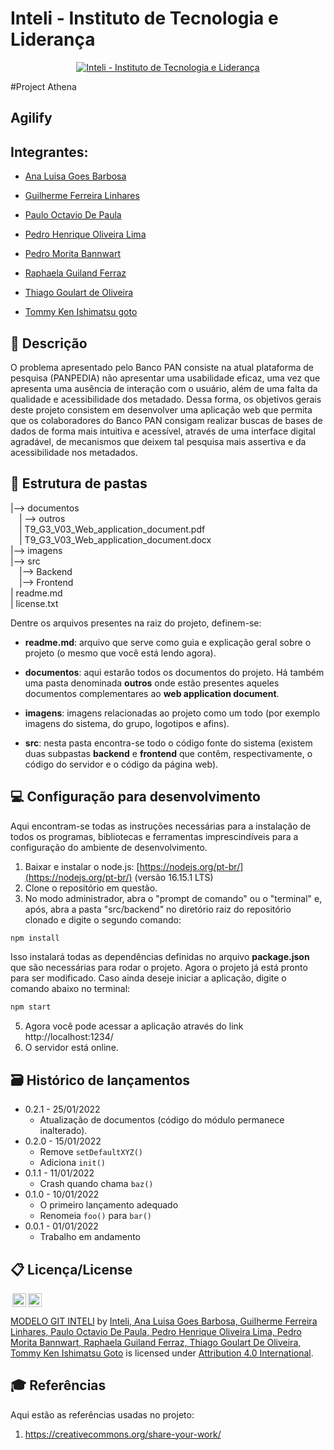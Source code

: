 # Inteli - Instituto de Tecnologia e Liderança 

<p align="center">
<a href= "https://www.inteli.edu.br/"><img src="https://www.inteli.edu.br/wp-content/uploads/2021/08/20172028/marca_1-2.png" alt="Inteli - Instituto de Tecnologia e Liderança" border="0"></a>
</p>

#Project Athena

## Agilify

## Integrantes: 
- <a href="https://www.linkedin.com/in/ana-luisa-goes-barbosa/">Ana Luisa Goes Barbosa
</a>

- <a href="https://www.linkedin.com/in/guilherme-ferreira-linhares-8638411a1/">Guilherme Ferreira Linhares
</a>

- <a href="https://www.linkedin.com/in/paulooctaviodepaula/">Paulo Octavio De Paula
</a>

- <a href="https://www.linkedin.com/in/pedro-henrique-oliveira-lima-a6a766214/">Pedro Henrique Oliveira Lima
</a>

- <a href="https://www.linkedin.com/in/pedro-bannwart-0565aa264/">Pedro Morita Bannwart
</a>

- <a href="https://www.linkedin.com/in/raphaela-guiland-ferraz/">Raphaela Guiland Ferraz</a> 

- <a href="https://www.linkedin.com/in/thiago-goulart-de-oliveira/">Thiago Goulart de Oliveira
</a>

- <a href="https://www.linkedin.com/in/tommygoto/">Tommy Ken Ishimatsu goto
</a>

## 📝 Descrição

O problema apresentado pelo Banco PAN consiste na atual plataforma de pesquisa (PANPEDIA) não apresentar uma usabilidade eficaz, uma vez que apresenta uma ausência de interação com  o usuário, além de uma falta da qualidade e acessibilidade dos metadado. Dessa forma, os objetivos gerais deste projeto consistem em desenvolver uma aplicação web que permita que os colaboradores do Banco PAN consigam realizar buscas de bases de dados de forma mais intuitiva e acessível, através de uma interface digital agradável, de mecanismos que deixem tal pesquisa mais assertiva e da acessibilidade nos metadados.

## 📁 Estrutura de pastas

|--> documentos<br>
  &emsp;| --> outros <br>
  &emsp;| T9_G3_V03_Web_application_document.pdf<br>
  &emsp;| T9_G3_V03_Web_application_document.docx<br>
|--> imagens<br>
|--> src<br>
  &emsp;|--> Backend<br>
  &emsp;|--> Frontend<br>
| readme.md<br>
| license.txt

Dentre os arquivos presentes na raiz do projeto, definem-se:

- <b>readme.md</b>: arquivo que serve como guia e explicação geral sobre o projeto (o mesmo que você está lendo agora).

- <b>documentos</b>: aqui estarão todos os documentos do projeto. Há também uma pasta denominada <b>outros</b> onde estão presentes aqueles documentos complementares ao <b>web application document</b>.

- <b>imagens</b>: imagens relacionadas ao projeto como um todo (por exemplo imagens do sistema, do grupo, logotipos e afins).

- <b>src</b>: nesta pasta encontra-se todo o código fonte do sistema (existem duas subpastas <b>backend</b> e <b>frontend</b> que contêm, respectivamente, o código do servidor e o código da página web).

## 💻 Configuração para desenvolvimento

Aqui encontram-se todas as instruções necessárias para a instalação de todos os programas, bibliotecas e ferramentas imprescindíveis para a configuração do ambiente de desenvolvimento.

1.  Baixar e instalar o node.js:  [https://nodejs.org/pt-br/](https://nodejs.org/pt-br/) (versão 16.15.1 LTS)
2. Clone o repositório em questão.
3.  No modo administrador, abra o "prompt de comando" ou o "terminal" e, após,  abra a pasta "src/backend" no diretório raiz do repositório clonado e digite o segundo comando:

```sh
npm install
```

Isso instalará todas as dependências definidas no arquivo <b>package.json</b> que são necessárias para rodar o projeto. Agora o projeto já está pronto para ser modificado. Caso ainda deseje iniciar a aplicação, digite o comando abaixo no terminal:

```sh
npm start
```
5. Agora você pode acessar a aplicação através do link http://localhost:1234/
6. O servidor está online.

## 🗃 Histórico de lançamentos

* 0.2.1 - 25/01/2022
    * Atualização de documentos (código do módulo permanece inalterado).
* 0.2.0 - 15/01/2022
    * Remove `setDefaultXYZ()`
    * Adiciona `init()`
* 0.1.1 - 11/01/2022
    * Crash quando chama `baz()`
* 0.1.0 - 10/01/2022
    * O primeiro lançamento adequado
    * Renomeia `foo()` para `bar()`
* 0.0.1 - 01/01/2022
    * Trabalho em andamento

## 📋 Licença/License

<img style="height:22px!important;margin-left:3px;vertical-align:text-bottom;" src="https://mirrors.creativecommons.org/presskit/icons/cc.svg?ref=chooser-v1"><img style="height:22px!important;margin-left:3px;vertical-align:text-bottom;" src="https://mirrors.creativecommons.org/presskit/icons/by.svg?ref=chooser-v1"><p xmlns:cc="http://creativecommons.org/ns#" xmlns:dct="http://purl.org/dc/terms/"><a property="dct:title" rel="cc:attributionURL" href="https://github.com/Spidus/Teste_Final_1">MODELO GIT INTELI</a> by <a rel="cc:attributionURL dct:creator" property="cc:attributionName" href="https://www.yggbrasil.com.br/vr">Inteli, Ana Luisa Goes Barbosa, Guilherme Ferreira Linhares, Paulo Octavio De Paula, Pedro Henrique Oliveira Lima, Pedro Morita Bannwart, Raphaela Guiland Ferraz, Thiago Goulart De Oliveira, Tommy Ken Ishimatsu Goto</a> is licensed under <a href="http://creativecommons.org/licenses/by/4.0/?ref=chooser-v1" target="_blank" rel="license noopener noreferrer" style="display:inline-block;">Attribution 4.0 International</a>.</p>

## 🎓 Referências

Aqui estão as referências usadas no projeto:

1. <https://creativecommons.org/share-your-work/>
